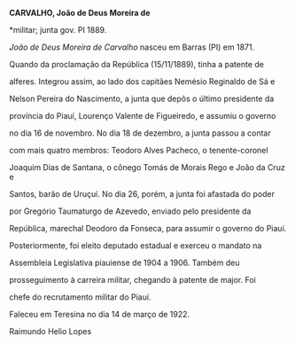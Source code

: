 **CARVALHO, João de Deus Moreira de**



\*militar; junta gov. PI 1889.



*João de Deus Moreira de Carvalho* nasceu em Barras (PI) em 1871.



Quando da proclamação da República (15/11/1889), tinha a patente de

alferes. Integrou assim, ao lado dos capitães Nemésio Reginaldo de Sá e

Nelson Pereira do Nascimento, a junta que depôs o último presidente da

província do Piauí, Lourenço Valente de Figueiredo, e assumiu o governo

no dia 16 de novembro. No dia 18 de dezembro, a junta passou a contar

com mais quatro membros: Teodoro Alves Pacheco, o tenente-coronel

Joaquim Dias de Santana, o cônego Tomás de Morais Rego e João da Cruz e

Santos, barão de Uruçuí. No dia 26, porém, a junta foi afastada do poder

por Gregório Taumaturgo de Azevedo, enviado pelo presidente da

República, marechal Deodoro da Fonseca, para assumir o governo do Piauí.



Posteriormente, foi eleito deputado estadual e exerceu o mandato na

Assembleia Legislativa piauiense de 1904 a 1906. Também deu

prosseguimento à carreira militar, chegando à patente de major. Foi

chefe do recrutamento militar do Piauí.



Faleceu em Teresina no dia 14 de março de 1922.



Raimundo Helio Lopes



